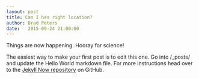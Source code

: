 ```yaml
---
layout: post
title: Can I has right location?
author: Brad Peters
date:   2015-09-24 21:00:00
---
```


Things are now happening. Hooray for science!



The easiest way to make your first post is to edit this one. Go into /_posts/ and update the Hello World markdown file. For more instructions head over to the [Jekyll Now repository](https://github.com/barryclark/jekyll-now) on GitHub.
